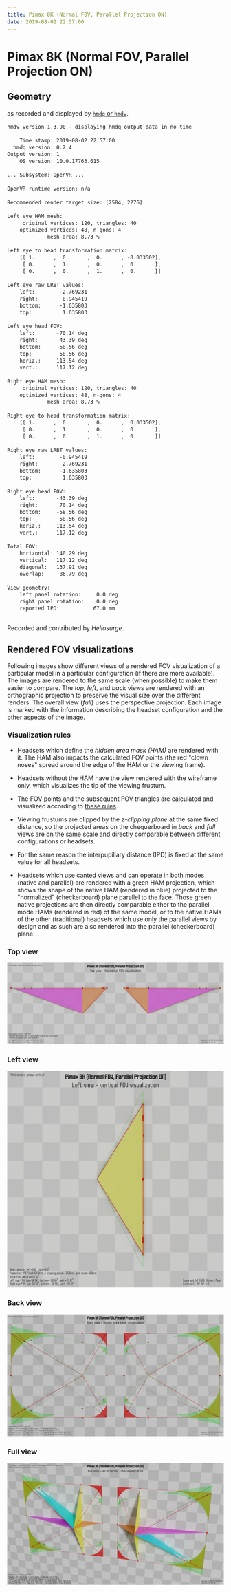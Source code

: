 ```yaml
---
title: Pimax 8K (Normal FOV, Parallel Projection ON)
date: 2019-08-02 22:57:00
---
```

# Pimax 8K (Normal FOV, Parallel Projection ON)

## Geometry

as recorded and displayed by [`hmdq` or `hmdv`](https://github.com/risa2000/hmdq).
```
hmdv version 1.3.90 - displaying hmdq output data in no time

    Time stamp: 2019-08-02 22:57:00
  hmdq version: 0.2.4
Output version: 1
    OS version: 10.0.17763.615

... Subsystem: OpenVR ...

OpenVR runtime version: n/a

Recommended render target size: [2584, 2276]

Left eye HAM mesh:
     original vertices: 120, triangles: 40
    optimized vertices: 48, n-gons: 4
             mesh area: 8.73 %

Left eye to head transformation matrix:
    [[ 1.      ,  0.      ,  0.      , -0.033502],
     [ 0.      ,  1.      ,  0.      ,  0.      ],
     [ 0.      ,  0.      ,  1.      ,  0.      ]]

Left eye raw LRBT values:
    left:        -2.769231
    right:        0.945419
    bottom:      -1.635803
    top:          1.635803

Left eye head FOV:
    left:       -70.14 deg
    right:       43.39 deg
    bottom:     -58.56 deg
    top:         58.56 deg
    horiz.:     113.54 deg
    vert.:      117.12 deg

Right eye HAM mesh:
     original vertices: 120, triangles: 40
    optimized vertices: 48, n-gons: 4
             mesh area: 8.73 %

Right eye to head transformation matrix:
    [[ 1.      ,  0.      ,  0.      ,  0.033502],
     [ 0.      ,  1.      ,  0.      ,  0.      ],
     [ 0.      ,  0.      ,  1.      ,  0.      ]]

Right eye raw LRBT values:
    left:        -0.945419
    right:        2.769231
    bottom:      -1.635803
    top:          1.635803

Right eye head FOV:
    left:       -43.39 deg
    right:       70.14 deg
    bottom:     -58.56 deg
    top:         58.56 deg
    horiz.:     113.54 deg
    vert.:      117.12 deg

Total FOV:
    horizontal: 140.29 deg
    vertical:   117.12 deg
    diagonal:   137.91 deg
    overlap:     86.79 deg

View geometry:
    left panel rotation:     0.0 deg
    right panel rotation:    0.0 deg
    reported IPD:           67.0 mm


```
Recorded and contributed by _Heliosurge_.

## Rendered FOV visualizations

Following images show different views of a rendered FOV visualization of a
particular model in a particular configuration (if there are more available).
The images are rendered to the same scale (when possible) to make them easier
to compare. The _top_, _left_, and _back_ views are rendered with an
orthographic projection to preserve the visual size over the different renders.
The overall view (_full_) uses the perspective projection. Each image is marked
with the information describing the headset configuration and the other aspects
of the image.

### Visualization rules

* Headsets which define the _hidden area mask (HAM)_ are rendered with it. The
  HAM also impacts the calculated FOV points (the red "clown noses" spread
  around the edge of the HAM or the viewing frame).

* Headsets without the HAM have the view rendered with the wireframe only, which
  visualizes the tip of the viewing frustum.

* The FOV points and the subsequent FOV triangles are calculated and visualized
  according to [these
  rules](https://risa2000.github.io/vrdocs/docs/hmd_fov_calculation).

* Viewing frustums are clipped by the _z-clipping plane_ at the same fixed
  distance, so the projected areas on the chequerboard in _back_ and _full_
  views are on the same scale and directly comparable between different
  configurations or headsets.

* For the same reason the interpupillary distance (IPD) is fixed at the same
  value for all headsets.

* Headsets which use canted views and can operate in both modes (native and
  parallel) are rendered with a green HAM projection, which shows the shape of
  the native HAM (rendered in blue) projected to the "normalized"
  (checkerboard) plane parallel to the face. Those green native projections are
  then directly comparable either to the parallel mode HAMs (rendered in red)
  of the same model, or to the native HAMs of the other (traditional) headsets
  which use only the parallel views by design and as such are also rendered
  into the parallel (checkerboard) plane.

### Top view
[![Pimax 8K (Normal FOV, Parallel Projection ON) - top view](../images/Pimax8K_Normal_PP_top.dmx.png)](../images/Pimax8K_Normal_PP_top.dmx.png)

### Left view
[![Pimax 8K (Normal FOV, Parallel Projection ON) - left view](../images/Pimax8K_Normal_PP_left.dmx.png)](../images/Pimax8K_Normal_PP_left.dmx.png)

### Back view
[![Pimax 8K (Normal FOV, Parallel Projection ON) - back view](../images/Pimax8K_Normal_PP_back.dmx.png)](../images/Pimax8K_Normal_PP_back.dmx.png)

### Full view
[![Pimax 8K (Normal FOV, Parallel Projection ON) - full view](../images/Pimax8K_Normal_PP_over.dmx.png)](../images/Pimax8K_Normal_PP_over.dmx.png)

